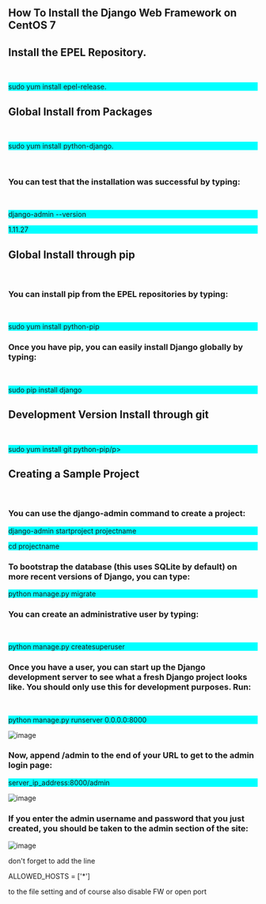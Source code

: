 <h2>How To Install the Django Web Framework on CentOS 7</h2>

<h2>Install the EPEL Repository.</h2><br>

<p style="background-color:aqua">sudo yum install epel-release.</p>

<h2>Global Install from Packages</h2><br>

<p style="background-color:aqua">sudo yum install python-django.</p><br>

<h3>You can test that the installation was successful by typing:</h3><br>

<p style="background-color:aqua">django-admin --version</p>

<p style="background-color:aqua">1.11.27</p>


<h2>Global Install through pip</h2><br>

<h3>You can install pip from the EPEL repositories by typing:</h3><br>

<p style="background-color:aqua">sudo yum install python-pip</p>

<h3>Once you have pip, you can easily install Django globally by typing:</h3><br>

<p style="background-color:aqua">sudo pip install django</p>

  
<h2>Development Version Install through git</h2><br>

<p style="background-color:aqua">sudo yum install git python-pip/p>
  

<h2>Creating a Sample Project</h2><br> 



<h3>You can use the django-admin command to create a project:</h3>

<p style="background-color:aqua">django-admin startproject projectname</p>
<p style="background-color:aqua">cd projectname</p>  
  
<h3>To bootstrap the database (this uses SQLite by default) on more recent versions of Django, you can type:</h3>  

<p style="background-color:aqua">python manage.py migrate</p>

<h3>You can create an administrative user by typing:</h3><br>

<p style="background-color:aqua">python manage.py createsuperuser</p>


<h3>Once you have a user, you can start up the Django development server to see what a fresh Django project looks like. You should only use this for development purposes. Run:</h3><br>

<p style="background-color:aqua">python manage.py runserver 0.0.0.0:8000</p>

![image](https://user-images.githubusercontent.com/51197053/138260507-b3ed2399-623a-41ec-826f-9ff9d507d323.png)

<h3>Now, append /admin to the end of your URL to get to the admin login page:</h3>

<p style="background-color:aqua">server_ip_address:8000/admin</p>

![image](https://user-images.githubusercontent.com/51197053/138260780-9af7814f-ecca-4ba6-b720-0e63b37e59f4.png)

<h3>If you enter the admin username and password that you just created, you should be taken to the admin section of the site:</h3>


![image](https://user-images.githubusercontent.com/51197053/138260956-743a0340-3762-4854-b386-eba7e95d405c.png)

<text>  
  don't forget to add the line <p>ALLOWED_HOSTS = ['*'] </p>to the file setting and of course also disable FW or open port</text>
